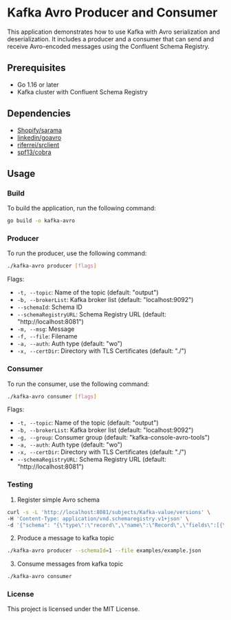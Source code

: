 # Kafka Avro Producer and Consumer

This application demonstrates how to use Kafka with Avro serialization and deserialization. It includes a producer and a consumer that can send and receive Avro-encoded messages using the Confluent Schema Registry.

## Prerequisites

- Go 1.16 or later
- Kafka cluster with Confluent Schema Registry

## Dependencies

- [Shopify/sarama](https://github.com/Shopify/sarama)
- [linkedin/goavro](https://github.com/linkedin/goavro)
- [riferrei/srclient](https://github.com/riferrei/srclient)
- [spf13/cobra](https://github.com/spf13/cobra)

## Usage

### Build

To build the application, run the following command:

```sh
go build -o kafka-avro
```
### Producer

To run the producer, use the following command:
```sh
./kafka-avro producer [flags]
```
Flags:
- `-t, --topic`: Name of the topic (default: "output")
- `-b, --brokerList`: Kafka broker list (default: "localhost:9092")
- `--schemaId`: Schema ID
- `--schemaRegistryURL`: Schema Registry URL (default: "http://localhost:8081")
- `-m, --msg`: Message
- `-f, --file`: Filename
- `-a, --auth`: Auth type (default: "wo")
- `-x, --certDir`: Directory with TLS Certificates (default: "./")

### Consumer

To run the consumer, use the following command:
```sh
./kafka-avro consumer [flags]
```
Flags:

- `-t, --topic`: Name of the topic (default: "output")
- `-b, --brokerList`: Kafka broker list (default: "localhost:9092")
- `-g, --group`: Consumer group (default: "kafka-console-avro-tools")
- `-a, --auth`: Auth type (default: "wo")
- `-x, --certDir`: Directory with TLS Certificates (default: "./")
- `--schemaRegistryURL`: Schema Registry URL (default: "http://localhost:8081")

### Testing

1. Register simple Avro schema
```sh
curl -s -L 'http://localhost:8081/subjects/Kafka-value/versions' \
-H 'Content-Type: application/vnd.schemaregistry.v1+json' \
-d '{"schema": "{\"type\":\"record\",\"name\":\"Record\",\"fields\":[{\"name\":\"name\",\"type\":\"string\"},{\"name\":\"address\",\"type\":\"string\"}]}"}'
```
2. Produce a message to kafka topic
```sh
./kafka-avro producer --schemaId=1 --file examples/example.json
```
3. Consume messages from kafka topic
```sh
./kafka-avro consumer
```

### License

This project is licensed under the MIT License.
